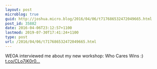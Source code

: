 ```yaml
---
layout: post
microblog: true
guid: http://joshua.micro.blog/2016/04/06/t717686532472049665.html
post_id: 35882
date: 2016-04-06T23:12:57+1100
lastmod: 2019-07-30T17:41:24+1100
type: post
url: /2016/04/06/t717686532472049665.html
---
```

WEOA interviewed me about my new workshop: Who Cares Wins :) [t.co/CLo7jK0r0...](https://t.co/CLo7jK0r0w)
